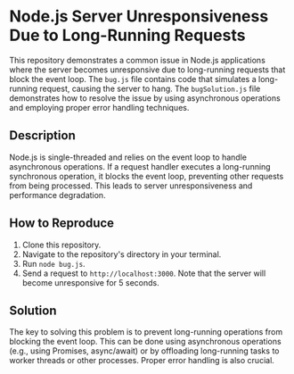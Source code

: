 # Node.js Server Unresponsiveness Due to Long-Running Requests

This repository demonstrates a common issue in Node.js applications where the server becomes unresponsive due to long-running requests that block the event loop. The `bug.js` file contains code that simulates a long-running request, causing the server to hang. The `bugSolution.js` file demonstrates how to resolve the issue by using asynchronous operations and employing proper error handling techniques.

## Description

Node.js is single-threaded and relies on the event loop to handle asynchronous operations. If a request handler executes a long-running synchronous operation, it blocks the event loop, preventing other requests from being processed. This leads to server unresponsiveness and performance degradation.

## How to Reproduce

1. Clone this repository.
2. Navigate to the repository's directory in your terminal.
3. Run `node bug.js`.
4. Send a request to `http://localhost:3000`. Note that the server will become unresponsive for 5 seconds.

## Solution

The key to solving this problem is to prevent long-running operations from blocking the event loop. This can be done using asynchronous operations (e.g., using Promises, async/await) or by offloading long-running tasks to worker threads or other processes.  Proper error handling is also crucial.